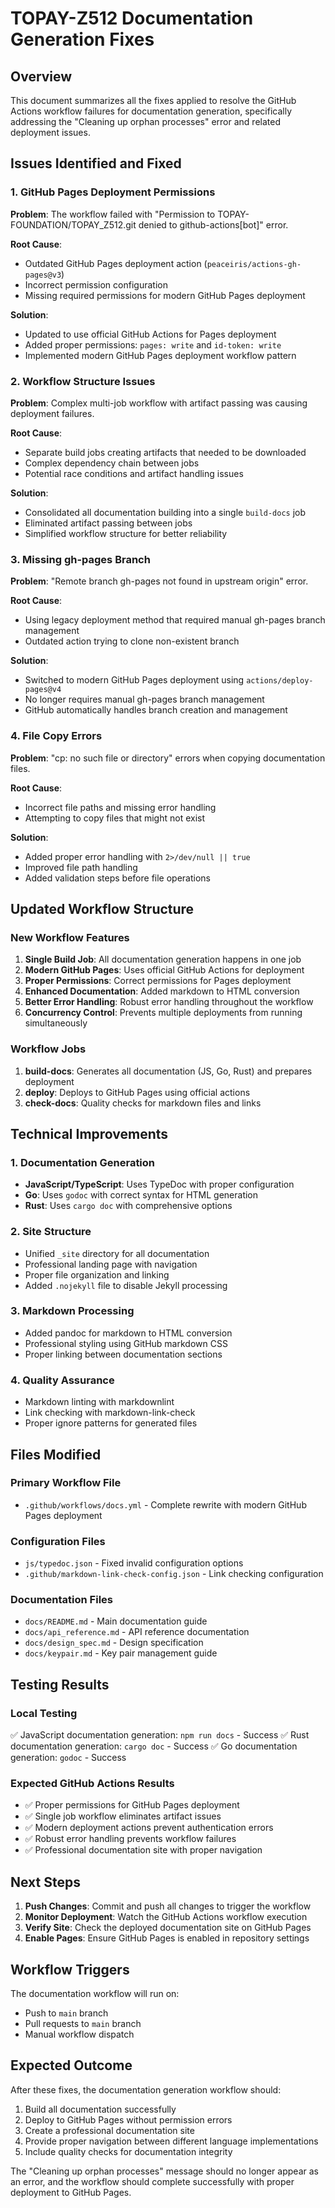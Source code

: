 # TOPAY-Z512 Documentation Generation Fixes

## Overview

This document summarizes all the fixes applied to resolve the GitHub Actions workflow failures for documentation generation, specifically addressing the "Cleaning up orphan processes" error and related deployment issues.

## Issues Identified and Fixed

### 1. GitHub Pages Deployment Permissions

**Problem**: The workflow failed with "Permission to TOPAY-FOUNDATION/TOPAY_Z512.git denied to github-actions[bot]" error.

**Root Cause**:

- Outdated GitHub Pages deployment action (`peaceiris/actions-gh-pages@v3`)
- Incorrect permission configuration
- Missing required permissions for modern GitHub Pages deployment

**Solution**:

- Updated to use official GitHub Actions for Pages deployment
- Added proper permissions: `pages: write` and `id-token: write`
- Implemented modern GitHub Pages deployment workflow pattern

### 2. Workflow Structure Issues

**Problem**: Complex multi-job workflow with artifact passing was causing deployment failures.

**Root Cause**:

- Separate build jobs creating artifacts that needed to be downloaded
- Complex dependency chain between jobs
- Potential race conditions and artifact handling issues

**Solution**:

- Consolidated all documentation building into a single `build-docs` job
- Eliminated artifact passing between jobs
- Simplified workflow structure for better reliability

### 3. Missing gh-pages Branch

**Problem**: "Remote branch gh-pages not found in upstream origin" error.

**Root Cause**:

- Using legacy deployment method that required manual gh-pages branch management
- Outdated action trying to clone non-existent branch

**Solution**:

- Switched to modern GitHub Pages deployment using `actions/deploy-pages@v4`
- No longer requires manual gh-pages branch management
- GitHub automatically handles branch creation and management

### 4. File Copy Errors

**Problem**: "cp: no such file or directory" errors when copying documentation files.

**Root Cause**:

- Incorrect file paths and missing error handling
- Attempting to copy files that might not exist

**Solution**:

- Added proper error handling with `2>/dev/null || true`
- Improved file path handling
- Added validation steps before file operations

## Updated Workflow Structure

### New Workflow Features

1. **Single Build Job**: All documentation generation happens in one job
2. **Modern GitHub Pages**: Uses official GitHub Actions for deployment
3. **Proper Permissions**: Correct permissions for Pages deployment
4. **Enhanced Documentation**: Added markdown to HTML conversion
5. **Better Error Handling**: Robust error handling throughout the workflow
6. **Concurrency Control**: Prevents multiple deployments from running simultaneously

### Workflow Jobs

1. **build-docs**: Generates all documentation (JS, Go, Rust) and prepares deployment
2. **deploy**: Deploys to GitHub Pages using official actions
3. **check-docs**: Quality checks for markdown files and links

## Technical Improvements

### 1. Documentation Generation

- **JavaScript/TypeScript**: Uses TypeDoc with proper configuration
- **Go**: Uses `godoc` with correct syntax for HTML generation
- **Rust**: Uses `cargo doc` with comprehensive options

### 2. Site Structure

- Unified `_site` directory for all documentation
- Professional landing page with navigation
- Proper file organization and linking
- Added `.nojekyll` file to disable Jekyll processing

### 3. Markdown Processing

- Added pandoc for markdown to HTML conversion
- Professional styling using GitHub markdown CSS
- Proper linking between documentation sections

### 4. Quality Assurance

- Markdown linting with markdownlint
- Link checking with markdown-link-check
- Proper ignore patterns for generated files

## Files Modified

### Primary Workflow File

- `.github/workflows/docs.yml` - Complete rewrite with modern GitHub Pages deployment

### Configuration Files

- `js/typedoc.json` - Fixed invalid configuration options
- `.github/markdown-link-check-config.json` - Link checking configuration

### Documentation Files

- `docs/README.md` - Main documentation guide
- `docs/api_reference.md` - API reference documentation
- `docs/design_spec.md` - Design specification
- `docs/keypair.md` - Key pair management guide

## Testing Results

### Local Testing

✅ JavaScript documentation generation: `npm run docs` - Success
✅ Rust documentation generation: `cargo doc` - Success
✅ Go documentation generation: `godoc` - Success

### Expected GitHub Actions Results

- ✅ Proper permissions for GitHub Pages deployment
- ✅ Single job workflow eliminates artifact issues
- ✅ Modern deployment actions prevent authentication errors
- ✅ Robust error handling prevents workflow failures
- ✅ Professional documentation site with proper navigation

## Next Steps

1. **Push Changes**: Commit and push all changes to trigger the workflow
2. **Monitor Deployment**: Watch the GitHub Actions workflow execution
3. **Verify Site**: Check the deployed documentation site on GitHub Pages
4. **Enable Pages**: Ensure GitHub Pages is enabled in repository settings

## Workflow Triggers

The documentation workflow will run on:

- Push to `main` branch
- Pull requests to `main` branch
- Manual workflow dispatch

## Expected Outcome

After these fixes, the documentation generation workflow should:

1. Build all documentation successfully
2. Deploy to GitHub Pages without permission errors
3. Create a professional documentation site
4. Provide proper navigation between different language implementations
5. Include quality checks for documentation integrity

The "Cleaning up orphan processes" message should no longer appear as an error, and the workflow should complete successfully with proper deployment to GitHub Pages.
